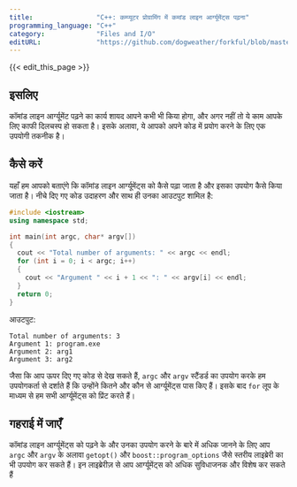 ```yaml
---
title:                "C++: कम्प्यूटर प्रोग्रामिंग में कमांड लाइन आर्ग्यूमेंट्स पढ़ना"
programming_language: "C++"
category:             "Files and I/O"
editURL:              "https://github.com/dogweather/forkful/blob/master/content/hi/cpp/reading-command-line-arguments.md"
---
```


{{< edit_this_page >}}

## इसलिए
कॉमांड लाइन आर्ग्यूमेंट पढ़ने का कार्य शायद आपने कभी भी किया होगा, और अगर नहीं तो ये काम आपके लिए काफी दिलचस्प हो सकता है। इसके अलावा, ये आपको अपने कोड में प्रयोग करने के लिए एक उपयोगी तकनीक है।

## कैसे करें
यहाँ हम आपको बताएंगे कि कॉमांड लाइन आर्ग्यूमेंट्स को कैसे पढ़ा जाता है और इसका उपयोग कैसे किया जाता है। नीचे दिए गए कोड उदाहरण और साथ ही उनका आउटपुट शामिल है:

```C++
#include <iostream>
using namespace std;

int main(int argc, char* argv[])
{
  cout << "Total number of arguments: " << argc << endl;
  for (int i = 0; i < argc; i++)
  {
    cout << "Argument " << i + 1 << ": " << argv[i] << endl;
  }
  return 0;
}
```

आउटपुट:
```
Total number of arguments: 3
Argument 1: program.exe 
Argument 2: arg1
Argument 3: arg2
```

जैसा कि आप ऊपर दिए गए कोड से देख सकते हैं, `argc` और `argv` स्टैंडर्ड का उपयोग करके हम उपयोगकर्ता से दर्शाते हैं कि उन्होंने कितने और कौन से आर्ग्यूमेंट्स पास किए हैं। इसके बाद `for` लूप के माध्यम से हम सभी आर्ग्यूमेंट्स को प्रिंट करते हैं।

## गहराई में जाएँ
कॉमांड लाइन आर्ग्यूमेंट्स को पढ़ने के और उनका उपयोग करने के बारे में अधिक जानने के लिए आप `argc` और `argv` के अलावा `getopt()` और `boost::program_options` जैसे स्तरीय लाइब्रेरी का भी उपयोग कर सकते हैं। इन लाइब्रेरीज़ से आप आर्ग्यूमेंट्स को अधिक सुविधाजनक और विशेष कर सकते हैं